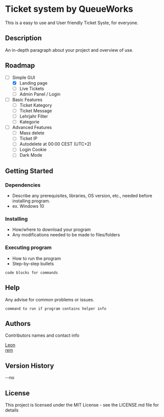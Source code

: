 # Ticket system by QueueWorks

This is a easy to use and User friendly Ticket Syste, for everyone.

## Description

An in-depth paragraph about your project and overview of use.

## Roadmap 

- [ ] Simple GUI  
  - [X] Landing page  
  - [ ] Live Tickets  
  - [ ] Admin Panel / Login  
- [ ] Basic Features
    - [ ] Ticket Kategory
    - [ ] Ticket Message
    - [ ] Lehrjahr Filter
    - [ ] Kategorie
- [ ] Advanced Features  
  - [ ] Mass delete
  - [ ] Ticket IP
  - [ ] Autodelete at 00:00 CEST (UTC+2)
  - [ ] Login Cookie
  - [ ] Dark Mode

## Getting Started



### Dependencies

* Describe any prerequisites, libraries, OS version, etc., needed before installing program.
* ex. Windows 10

### Installing

* How/where to download your program
* Any modifications needed to be made to files/folders

### Executing program

* How to run the program
* Step-by-step bullets
```
code blocks for commands
```

## Help

Any advise for common problems or issues.
```
command to run if program contains helper info
```

## Authors

Contributors names and contact info
 
[Leon](https://github.com/lelelon225) \
[rem](https://github.com/Rem170608)

## Version History

--no

## License

This project is licensed under the MIT License - see the LICENSE.md file for details
